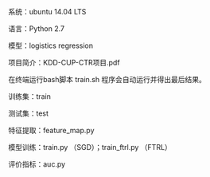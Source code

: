 系统：ubuntu 14.04 LTS

语言：Python 2.7

模型：logistics regression

项目简介：KDD-CUP-CTR项目.pdf


在终端运行bash脚本 train.sh 程序会自动运行并得出最后结果。

训练集：train

测试集：test

特征提取：feature_map.py

模型训练：train.py （SGD）；train_ftrl.py （FTRL）

评价指标：auc.py
